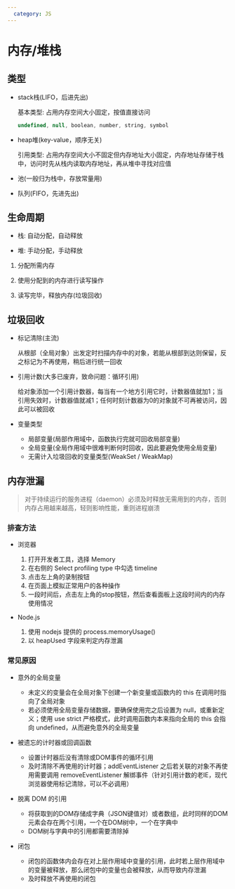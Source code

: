 ```yaml
---
  category: JS
---
```


# 内存/堆栈

## 类型

- stack栈(LIFO，后进先出)

  基本类型:  占用内存空间大小固定，按值直接访问

  ```js
  undefined, null, boolean, number, string, symbol
  ```

- heap堆(key-value，顺序无关)

  引用类型:  占用内存空间大小不固定但内存地址大小固定，内存地址存储于栈中，访问时先从栈内读取内存地址，再从堆中寻找对应值

- 池(一般归为栈中，存放常量用)

- 队列(FIFO，先进先出)

## 生命周期

- 栈: 自动分配，自动释放

- 堆: 手动分配，手动释放

1. 分配所需内存

2. 使用分配到的内存进行读写操作

3. 读写完毕，释放内存(垃圾回收)

## 垃圾回收

- 标记清除(主流)

  从根部（全局对象）出发定时扫描内存中的对象，若能从根部到达则保留，反之标记为不再使用，稍后进行统一回收

- 引用计数(大多已废弃，致命问题：循环引用)

  给对象添加一个引用计数器，每当有一个地方引用它时，计数器值就加1；当引用失效时，计数器值就减1；任何时刻计数器为0的对象就不可再被访问，因此可以被回收

- 变量类型
  - 局部变量(局部作用域中，函数执行完就可回收局部变量)
  - 全局变量(全局作用域中很难判断何时回收，因此要避免使用全局变量)
  - 无需计入垃圾回收的变量类型(WeakSet / WeakMap)

## 内存泄漏

  > 对于持续运行的服务进程（daemon）必须及时释放无需用到的内存，否则内存占用越来越高，轻则影响性能，重则进程崩溃

### 排查方法

- 浏览器

  1. 打开开发者工具，选择 Memory
  2. 在右侧的 Select profiling type 中勾选 timeline
  3. 点击左上角的录制按钮
  4. 在页面上模拟正常用户的各种操作
  5. 一段时间后，点击左上角的stop按钮，然后查看面板上这段时间内的内存使用情况

- Node.js

  1. 使用 nodejs 提供的 process.memoryUsage()
  2. 以 heapUsed 字段来判定内存泄漏

### 常见原因

- 意外的全局变量

  - 未定义的变量会在全局对象下创建一个新变量或函数内的 this 在调用时指向了全局对象
  - 若必须使用全局变量存储数据，要确保使用完之后设置为 null，或重新定义；使用 use strict 严格模式，此时调用函数内本来指向全局的 this 会指向 undefined，从而避免意外的全局变量

- 被遗忘的计时器或回调函数

  - 设置计时器后没有清除或DOM事件的循环引用
  - 及时清除不再使用的计时器；addEventListener 之后若关联的对象不再使用需要调用 removeEventListener 解绑事件（针对引用计数的老IE，现代浏览器使用标记清除，可以不必调用）

- 脱离 DOM 的引用

  - 将获取到的DOM存储成字典（JSON键值对）或者数组，此时同样的DOM元素会存在两个引用，一个在DOM树中，一个在字典中
  - DOM树与字典中的引用都需要清除掉

- 闭包
  - 闭包的函数体内会存在对上层作用域中变量的引用，此时若上层作用域中的变量被释放，那么闭包中的变量也会被释放，从而导致内存泄漏
  - 及时释放不再使用的闭包
